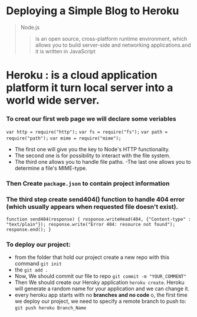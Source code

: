 # Deploying a Simple Blog to Heroku

> Node.js
>
> > is an open source, cross-platform runtime environment, which allows you to build server-side and networking applications.and it is written in JavaScript

# **Heroku** : is a cloud application platform it turn local server into a world wide server.

### To creat our first web page we will declare some veriables

`var http = require("http");`
`var fs = require("fs");`
`var path = require("path");`
`var mime = require("mime");`

- The first one will give you the key to Node's HTTP functionality.
- The second one is for possibility to interact with the file system.
- The third one allows you to handle file paths.
  -The last one allows you to determine a file's MIME-type.

### Then Create `package.json` to contain project information

### The third step create **send404()** function to handle 404 error (which usually appears when requested file doesn't exist).

`function send404(response) { response.writeHead(404, {"Content-type" : "text/plain"}); response.write("Error 404: resource not found"); response.end(); }`

### To deploy our project:

- from the folder that hold our project create a new repo with this command `git init`
- the `git add .`
- Now, We should commit our file to repo `git commit -m "YOUR_COMMENT"`
- Then We should create our Heroky application `heroku create`. Heroku will generate a random name for your application and we can change it.
- every heroku app starts with no **branches and no code** o, the first time we deploy our project, we need to specify a remote branch to push to: `git push heroku Branch_Name`
